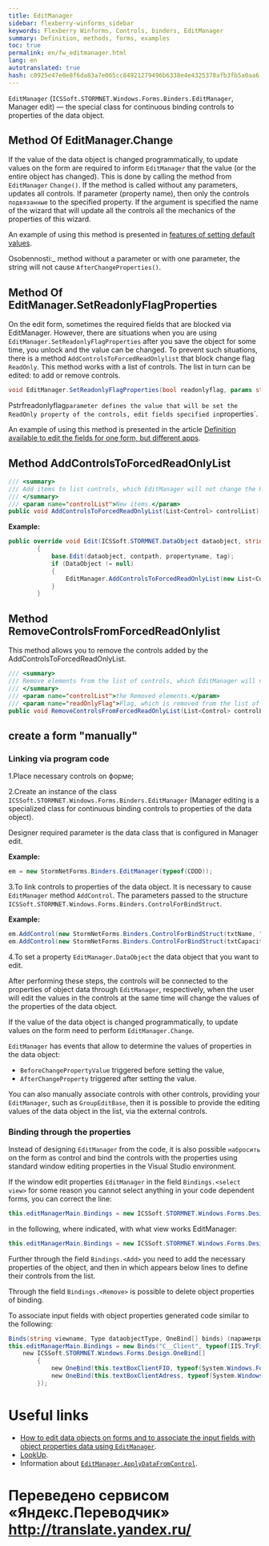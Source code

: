 ```yaml
--- 
title: EditManager 
sidebar: flexberry-winforms_sidebar 
keywords: Flexberry Winforms, Controls, binders, EditManager 
summary: Definition, methods, forms, examples 
toc: true 
permalink: en/fw_editmanager.html 
lang: en 
autotranslated: true 
hash: c0925e47e0e8f6da83a7e065cc84921279496b6338e4e4325378afb3fb5a0aa6 
--- 
```


`EditManager` (`ICSSoft.STORMNET.Windows.Forms.Binders.EditManager`, Manager edit) — the special class for continuous binding controls to properties of the data object. 

## Method Of EditManager.Change 

If the value of the data object is changed programmatically, to update values on the form are required to inform `EditManager` that the value (or the entire object has changed). This is done by calling the method from `EditManager` `Change()`. If the method is called without any parameters, updates all controls. If parameter (property name), then only the controls `подвязанные` to the specified property. If the argument is specified the name of the wizard that will update all the controls all the mechanics of the properties of this wizard. 

An example of using this method is presented in [features of setting default values](fo_features-dafault-value.html). 

Osobennosti:_ method without a parameter or with one parameter, the string will not cause `AfterChangeProperties()`. 

## Method Of EditManager.SetReadonlyFlagProperties 

On the edit form, sometimes the required fields that are blocked via EditManager. However, there are situations when you are using `EditManager.SetReadonlyFlagProperties` after you save the object for some time, you unlock and the value can be changed. To prevent such situations, there is a method `AddControlsToForcedReadOnlylist` that block change flag `ReadOnly`. This method works with a list of controls. The list in turn can be edited: to add or remove controls. 

```csharp
void EditManager.SetReadonlyFlagProperties(bool readonlyflag, params string[] properties)
``` 

Pstrfreadonlyflag` parameter defines the value that will be set the ReadOnly property of the controls, edit fields specified in `properties`. 

An example of using this method is presented in the article [Definition available to edit the fields for one form, but different apps](fw_different-applications-and-fields.html). 

## Method AddControlsToForcedReadOnlyList 

```csharp
/// <summary> 
/// Add items to list controls, which EditManager will not change the ReadOnly flag. 
/// </summary> 
/// <param name="controlList">New items.</param> 
public void AddControlsToForcedReadOnlyList(List<Control> controlList)
``` 

__Example:__ 

```csharp
public override void Edit(ICSSoft.STORMNET.DataObject dataobject, string contpath, string propertyname, object tag)
        {
            base.Edit(dataobject, contpath, propertyname, tag);
            if (DataObject != null)
            {
                EditManager.AddControlsToForcedReadOnlyList(new List<Control>() { ctrlФИО });
            }
        }
``` 

## Method RemoveControlsFromForcedReadOnlylist 

This method allows you to remove the controls added by the AddControlsToForcedReadOnlyList. 

```csharp
/// <summary> 
/// Remove elements from the list of controls, which EditManager will not change the ReadOnly flag. 
/// </summary> 
/// <param name="controlList">the Removed elements.</param> 
/// <param name="readOnlyFlag">Flag, which is removed from the list of items you need to put in the ReadOnly property.</param> 
public void RemoveControlsFromForcedReadOnlyList(List<Control> controlList, bool readOnlyFlag = false)
``` 

## create a form "manually" 

### Linking via program code 

1.Place necessary controls on форме; 

2.Create an instance of the class `ICSSoft.STORMNET.Windows.Forms.Binders.EditManager` (Manager editing is a specialized class for continuous binding controls to properties of the data object).

Designer required parameter is the data class that is configured in Manager edit. 

__Example:__ 

```csharp
em = new StormNetForms.Binders.EditManager(typeof(CDDD));
``` 

3.To link controls to properties of the data object. It is necessary to cause `EditManager` method `AddControl`. The parameters passed to the structure `ICSSoft.STORMNET.Windows.Forms.Binders.ControlForBindStruct`. 

__Example:__ 

```csharp
em.AddControl(new StormNetForms.Binders.ControlForBindStruct(txtName, "Text"), "Name");
em.AddControl(new StormNetForms.Binders.ControlForBindStruct(txtCapacity, "Text"), "Volume");
``` 

4.To set a property `EditManager.DataObject` the data object that you want to edit. 

After performing these steps, the controls will be connected to the properties of object data through `EditManager`, respectively, when the user will edit the values in the controls at the same time will change the values of the properties of the data object. 

If the value of the data object is changed programmatically, to update values on the form need to perform `EditManager.Change`. 

`EditManager` has events that allow to determine the values of properties in the data object: 

* `BeforeChangePropertyValue` triggered before setting the value, 
* `AfterChangeProperty` triggered after setting the value. 

You can also manually associate controls with other controls, providing your `EditManager`, such as `GroupEditBase`, then it is possible to provide the editing values of the data object in the list, via the external controls. 

### Binding through the properties 

Instead of designing `EditManager` from the code, it is also possible `набросить` on the form as control and bind the controls with the properties using standard window editing properties in the Visual Studio environment. 

If the window edit properties `EditManager` in the field `Bindings.<select view>` for some reason you cannot select anything in your code dependent forms, you can correct the line: 

```csharp
this.editManagerMain.Bindings = new ICSSoft.STORMNET.Windows.Forms.Design.Binds("", null, null);
``` 

in the following, where indicated, with what view works EditManager: 

```csharp
this.editManagerMain.Bindings = new ICSSoft.STORMNET.Windows.Forms.Design.Binds("C__Client", typeof(IIS.TryFilter.Клиент), null);
``` 

Further through the field `Bindings.<Add>` you need to add the necessary properties of the object, and then in which appears below lines to define their controls from the list. 

Through the field `Bindings.<Remove>` is possible to delete object properties of binding. 

To associate input fields with object properties generated code similar to the following: 

```csharp
Binds(string viewname, Type dataobjectType, OneBind[] binds) (параметры для создания объектов класса OneBind аналогичны параметрам структуры ControlForBindStruct).
this.editManagerMain.Bindings = new Binds("C__Client", typeof(IIS.TryFilter.Клиент),
    new ICSSoft.STORMNET.Windows.Forms.Design.OneBind[]
        {
            new OneBind(this.textBoxClientFIO, typeof(System.Windows.Forms.TextBox), "Text", null, "Name"),
            new OneBind(this.textBoxClientAdress, typeof(System.Windows.Forms.TextBox), "Text", null, "Registration")
        });
``` 

# Useful links 

* [How to edit data objects on forms and to associate the input fields with object properties data using `EditManager`](fw_edit-data-objects-on-forms.html). 
* [LookUp](fw_lookup.html). 
* Information about [`EditManager.ApplyDataFromControl`](fw_focus-and-ctrl-s.html). 



 # Переведено сервисом «Яндекс.Переводчик» http://translate.yandex.ru/